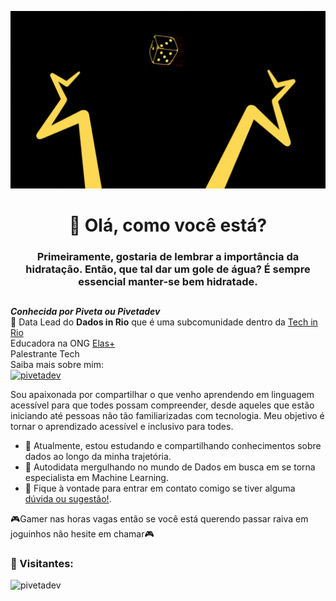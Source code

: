 <p align="center">
  <img src="https://github.com/pivetadev/pivetadev/raw/main/img/pivetadev.gif" alt="pivetadev, machine-learning">
</p>

<h1 align="center">🎲 Olá, como você está?</h1>
<h3 align="center"> Primeiramente, gostaria de lembrar a importância da hidratação. Então, que tal dar um gole de água? É sempre essencial manter-se bem hidratade. </h3>

##

***Conhecida por Piveta ou Pivetadev***\
🎲 Data Lead do <strong>Dados in Rio</strong> que é uma subcomunidade dentro da [Tech in Rio](https://www.instagram.com/techinrio/)\
Educadora na ONG [Elas+](https://www.instagram.com/fundoelas/)\
Palestrante Tech\
Saiba mais sobre mim:\
[![pivetadev](https://img.shields.io/website?label=pivetadev.com&style=for-the-badge&url=https://beacons.ai/pivetadev/)](https://https://beacons.ai/pivetadev)

Sou apaixonada por compartilhar o que venho aprendendo em linguagem acessível para que todes possam compreender, desde aqueles que estão iniciando até pessoas não tão familiarizadas com tecnologia. Meu objetivo é tornar o aprendizado acessível e inclusivo para todes.

- 🌱 Atualmente, estou estudando e compartilhando conhecimentos sobre dados ao longo da minha trajetória.
- 🥊 Autodidata mergulhando no mundo de Dados em busca em se torna especialista em Machine Learning.
- 💬 Fique à vontade para entrar em contato comigo se tiver alguma <a href="https://www.linkedin.com/in/nicole-pessoa/">dúvida ou sugestão!</a>.

🎮Gamer nas horas vagas então se você está querendo passar raiva em joguinhos não hesite em chamar🎮

<h3 align="left"> 🎲 Visitantes: </h3>
<p align="left"> <img src="https://komarev.com/ghpvc/?username=pivetadev&label=Profile%20views&color=0e75b6&style=flat" alt="pivetadev" /> </p>


